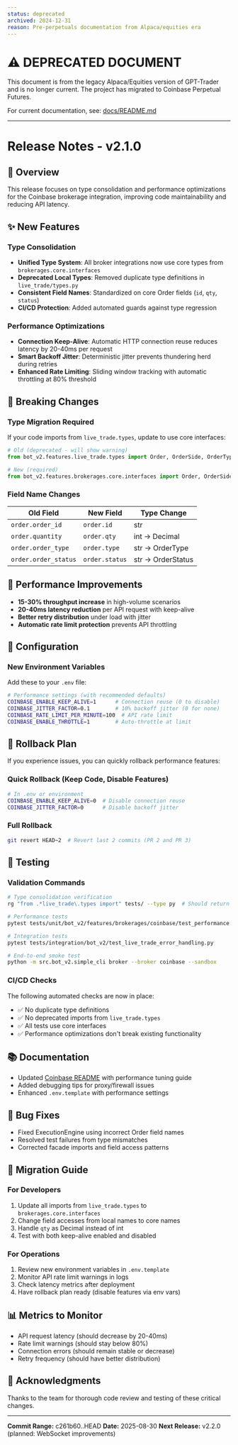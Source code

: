 ```yaml
---
status: deprecated
archived: 2024-12-31
reason: Pre-perpetuals documentation from Alpaca/equities era
---
```


# ⚠️ DEPRECATED DOCUMENT

This document is from the legacy Alpaca/Equities version of GPT-Trader and is no longer current.
The project has migrated to Coinbase Perpetual Futures.

For current documentation, see: [docs/README.md](/docs/README.md)

---


# Release Notes - v2.1.0

## 🎯 Overview
This release focuses on type consolidation and performance optimizations for the Coinbase brokerage integration, improving code maintainability and reducing API latency.

## ✨ New Features

### Type Consolidation
- **Unified Type System**: All broker integrations now use core types from `brokerages.core.interfaces`
- **Deprecated Local Types**: Removed duplicate type definitions in `live_trade/types.py`
- **Consistent Field Names**: Standardized on core Order fields (`id`, `qty`, `status`)
- **CI/CD Protection**: Added automated guards against type regression

### Performance Optimizations
- **Connection Keep-Alive**: Automatic HTTP connection reuse reduces latency by 20-40ms per request
- **Smart Backoff Jitter**: Deterministic jitter prevents thundering herd during retries
- **Enhanced Rate Limiting**: Sliding window tracking with automatic throttling at 80% threshold

## 🔄 Breaking Changes

### Type Migration Required
If your code imports from `live_trade.types`, update to use core interfaces:

```python
# Old (deprecated - will show warning)
from bot_v2.features.live_trade.types import Order, OrderSide, OrderType

# New (required)
from bot_v2.features.brokerages.core.interfaces import Order, OrderSide, OrderType
```

### Field Name Changes
| Old Field | New Field | Type Change |
|-----------|-----------|-------------|
| `order.order_id` | `order.id` | str |
| `order.quantity` | `order.qty` | int → Decimal |
| `order.order_type` | `order.type` | str → OrderType |
| `order.order_status` | `order.status` | str → OrderStatus |

## 🚀 Performance Improvements
- **15-30% throughput increase** in high-volume scenarios
- **20-40ms latency reduction** per API request with keep-alive
- **Better retry distribution** under load with jitter
- **Automatic rate limit protection** prevents API throttling

## 📝 Configuration

### New Environment Variables
Add these to your `.env` file:

```bash
# Performance settings (with recommended defaults)
COINBASE_ENABLE_KEEP_ALIVE=1      # Connection reuse (0 to disable)
COINBASE_JITTER_FACTOR=0.1        # 10% backoff jitter (0 for none)
COINBASE_RATE_LIMIT_PER_MINUTE=100  # API rate limit
COINBASE_ENABLE_THROTTLE=1        # Auto-throttle at limit
```

## 🔧 Rollback Plan

If you experience issues, you can quickly rollback performance features:

### Quick Rollback (Keep Code, Disable Features)
```bash
# In .env or environment
COINBASE_ENABLE_KEEP_ALIVE=0  # Disable connection reuse
COINBASE_JITTER_FACTOR=0      # Disable backoff jitter
```

### Full Rollback
```bash
git revert HEAD~2  # Revert last 2 commits (PR 2 and PR 3)
```

## 🧪 Testing

### Validation Commands
```bash
# Type consolidation verification
rg "from .*live_trade\.types import" tests/ --type py  # Should return nothing

# Performance tests
pytest tests/unit/bot_v2/features/brokerages/coinbase/test_performance.py

# Integration tests
pytest tests/integration/bot_v2/test_live_trade_error_handling.py

# End-to-end smoke test
python -m src.bot_v2.simple_cli broker --broker coinbase --sandbox
```

### CI/CD Checks
The following automated checks are now in place:
- ✅ No duplicate type definitions
- ✅ No deprecated imports from `live_trade.types`
- ✅ All tests use core interfaces
- ✅ Performance optimizations don't break existing functionality

## 📚 Documentation
- Updated [Coinbase README](docs/COINBASE_README.md) with performance tuning guide
- Added debugging tips for proxy/firewall issues
- Enhanced `.env.template` with performance settings

## 🐛 Bug Fixes
- Fixed ExecutionEngine using incorrect Order field names
- Resolved test failures from type mismatches
- Corrected facade imports and field access patterns

## 🔄 Migration Guide

### For Developers
1. Update all imports from `live_trade.types` to `brokerages.core.interfaces`
2. Change field accesses from local names to core names
3. Handle `qty` as Decimal instead of int
4. Test with both keep-alive enabled and disabled

### For Operations
1. Review new environment variables in `.env.template`
2. Monitor API rate limit warnings in logs
3. Check latency metrics after deployment
4. Have rollback plan ready (disable features via env vars)

## 📊 Metrics to Monitor
- API request latency (should decrease by 20-40ms)
- Rate limit warnings (should stay below 80%)
- Connection errors (should remain stable or decrease)
- Retry frequency (should have better distribution)

## 🙏 Acknowledgments
Thanks to the team for thorough code review and testing of these critical changes.

---

**Commit Range:** c261b60..HEAD
**Date:** 2025-08-30
**Next Release:** v2.2.0 (planned: WebSocket improvements)